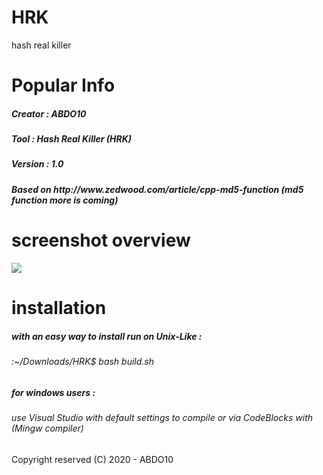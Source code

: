 # HRK
hash real killer 

# Popular Info 
<h5> Creator : ABDO10 </h5> 
<h5> Tool : Hash Real Killer (HRK) </h5>
<h5> Version : 1.0 </h5>
<h5> Based on http://www.zedwood.com/article/cpp-md5-function (md5 function more is coming) </h5>

# screenshot overview 

<img src="https://i.imgur.com/yiZXIjE.png">

# installation 
<h5> with an easy way to install run on Unix-Like : </h5> 
<h6> :~/Downloads/HRK$ bash build.sh </h6>
<div> <div>
<h5> for windows users : </h5>
<h6> use Visual Studio with default settings to compile or via CodeBlocks with (Mingw compiler) </h6>
<div>
<div> 
<div>
  <h7> Copyright reserved (C) 2020 - ABDO10 </h7> 
